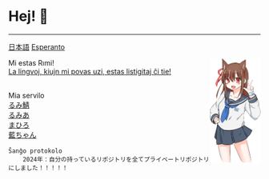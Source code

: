 # Hej! 👋
---
<A HREF="./README.md">日本語</A>
<A HREF="./README_ESP.md">Esperanto</A>

<IMG SRC="./ai.png" WIDTH="20%" ALT="藍ちゃん、これは私ではない" ALIGN="right">
<P ALIGN="left">
	Mi estas Rımi!<BR>
	<A HREF="https://rumia.me/r/rp">La lingvoj, kiujn mi povas uzi, estas listigitaj ĉi tie!</A>
</P>
<P>
	<BR>
	Mia servilo<BR>
	<A HREF="https://rumiserver.com">るみ鯖</A><BR>
	<A HREF="https://rumia.me">るみあ</A><BR>
	<A HREF="https://まひろ.net">まひろ</A><BR>
	<A HREF="https://ai-chan-fan-site.me">藍ちゃん</A><BR>


```
Ŝanĝo protokolo
	2024年：自分の持っているリポジトリを全てプライベートリポジトリにしました！！！！！
```
</P>
